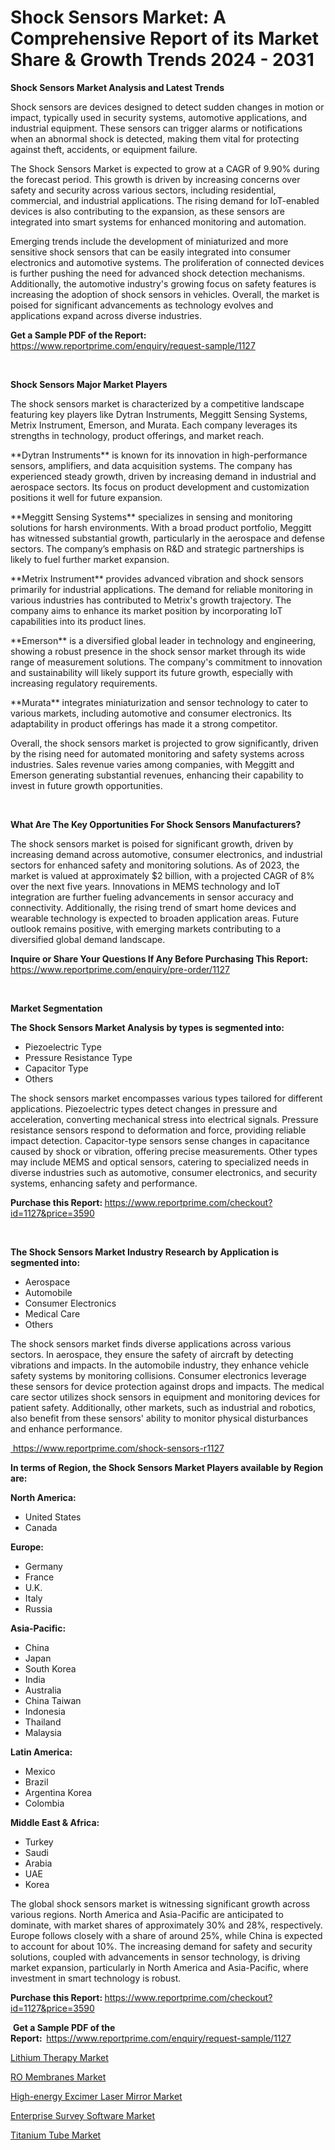 <p><h1>Shock Sensors Market: A Comprehensive Report of its Market Share & Growth Trends 2024 - 2031</h1></p><p><strong>Shock Sensors Market Analysis and Latest Trends</strong></p>
<p><p>Shock sensors are devices designed to detect sudden changes in motion or impact, typically used in security systems, automotive applications, and industrial equipment. These sensors can trigger alarms or notifications when an abnormal shock is detected, making them vital for protecting against theft, accidents, or equipment failure.</p><p>The Shock Sensors Market is expected to grow at a CAGR of 9.90% during the forecast period. This growth is driven by increasing concerns over safety and security across various sectors, including residential, commercial, and industrial applications. The rising demand for IoT-enabled devices is also contributing to the expansion, as these sensors are integrated into smart systems for enhanced monitoring and automation.</p><p>Emerging trends include the development of miniaturized and more sensitive shock sensors that can be easily integrated into consumer electronics and automotive systems. The proliferation of connected devices is further pushing the need for advanced shock detection mechanisms. Additionally, the automotive industry's growing focus on safety features is increasing the adoption of shock sensors in vehicles. Overall, the market is poised for significant advancements as technology evolves and applications expand across diverse industries.</p></p>
<p><strong>Get a Sample PDF of the Report:&nbsp;</strong> <a href="https://www.reportprime.com/enquiry/request-sample/1127">https://www.reportprime.com/enquiry/request-sample/1127</a></p>
<p>&nbsp;</p>
<p><strong>Shock Sensors Major Market Players</strong></p>
<p><p>The shock sensors market is characterized by a competitive landscape featuring key players like Dytran Instruments, Meggitt Sensing Systems, Metrix Instrument, Emerson, and Murata. Each company leverages its strengths in technology, product offerings, and market reach.</p><p>**Dytran Instruments** is known for its innovation in high-performance sensors, amplifiers, and data acquisition systems. The company has experienced steady growth, driven by increasing demand in industrial and aerospace sectors. Its focus on product development and customization positions it well for future expansion.</p><p>**Meggitt Sensing Systems** specializes in sensing and monitoring solutions for harsh environments. With a broad product portfolio, Meggitt has witnessed substantial growth, particularly in the aerospace and defense sectors. The company’s emphasis on R&D and strategic partnerships is likely to fuel further market expansion.</p><p>**Metrix Instrument** provides advanced vibration and shock sensors primarily for industrial applications. The demand for reliable monitoring in various industries has contributed to Metrix's growth trajectory. The company aims to enhance its market position by incorporating IoT capabilities into its product lines.</p><p>**Emerson** is a diversified global leader in technology and engineering, showing a robust presence in the shock sensor market through its wide range of measurement solutions. The company's commitment to innovation and sustainability will likely support its future growth, especially with increasing regulatory requirements.</p><p>**Murata** integrates miniaturization and sensor technology to cater to various markets, including automotive and consumer electronics. Its adaptability in product offerings has made it a strong competitor. </p><p>Overall, the shock sensors market is projected to grow significantly, driven by the rising need for automated monitoring and safety systems across industries. Sales revenue varies among companies, with Meggitt and Emerson generating substantial revenues, enhancing their capability to invest in future growth opportunities.</p></p>
<p>&nbsp;</p>
<p><strong>What Are The Key Opportunities For Shock Sensors Manufacturers?</strong></p>
<p><p>The shock sensors market is poised for significant growth, driven by increasing demand across automotive, consumer electronics, and industrial sectors for enhanced safety and monitoring solutions. As of 2023, the market is valued at approximately $2 billion, with a projected CAGR of 8% over the next five years. Innovations in MEMS technology and IoT integration are further fueling advancements in sensor accuracy and connectivity. Additionally, the rising trend of smart home devices and wearable technology is expected to broaden application areas. Future outlook remains positive, with emerging markets contributing to a diversified global demand landscape.</p></p>
<p><strong>Inquire or Share Your Questions If Any Before Purchasing This Report:</strong> <a href="https://www.reportprime.com/enquiry/pre-order/1127">https://www.reportprime.com/enquiry/pre-order/1127</a></p>
<p>&nbsp;</p>
<p><strong>Market Segmentation</strong></p>
<p><strong>The Shock Sensors Market Analysis by types is segmented into:</strong></p>
<p><ul><li>Piezoelectric Type</li><li>Pressure Resistance Type</li><li>Capacitor Type</li><li>Others</li></ul></p>
<p><p>The shock sensors market encompasses various types tailored for different applications. Piezoelectric types detect changes in pressure and acceleration, converting mechanical stress into electrical signals. Pressure resistance sensors respond to deformation and force, providing reliable impact detection. Capacitor-type sensors sense changes in capacitance caused by shock or vibration, offering precise measurements. Other types may include MEMS and optical sensors, catering to specialized needs in diverse industries such as automotive, consumer electronics, and security systems, enhancing safety and performance.</p></p>
<p><strong>Purchase this Report:&nbsp;</strong><a href="https://www.reportprime.com/checkout?id=1127&price=3590">https://www.reportprime.com/checkout?id=1127&price=3590</a></p>
<p>&nbsp;</p>
<p><strong>The Shock Sensors Market Industry Research by Application is segmented into:</strong></p>
<p><ul><li>Aerospace</li><li>Automobile</li><li>Consumer Electronics</li><li>Medical Care</li><li>Others</li></ul></p>
<p><p>The shock sensors market finds diverse applications across various sectors. In aerospace, they ensure the safety of aircraft by detecting vibrations and impacts. In the automobile industry, they enhance vehicle safety systems by monitoring collisions. Consumer electronics leverage these sensors for device protection against drops and impacts. The medical care sector utilizes shock sensors in equipment and monitoring devices for patient safety. Additionally, other markets, such as industrial and robotics, also benefit from these sensors' ability to monitor physical disturbances and enhance performance.</p></p>
<p><a href="https://www.reportprime.com/shock-sensors-r1127">&nbsp;https://www.reportprime.com/shock-sensors-r1127</a></p>
<p><strong>In terms of Region, the Shock Sensors Market Players available by Region are:</strong></p>
<p>
    <p> <strong> North America: </strong>
        <ul>
            <li>United States</li>
            <li>Canada</li>
        </ul>
        </p> 
    <p> <strong> Europe: </strong>
        <ul>
            <li>Germany</li>
            <li>France</li>
            <li>U.K.</li>
            <li>Italy</li>
            <li>Russia</li>
        </ul>
        </p> 
    <p> <strong> Asia-Pacific: </strong>
        <ul>
            <li>China</li>
            <li>Japan</li>
            <li>South Korea</li>
            <li>India</li>
            <li>Australia</li>
            <li>China Taiwan</li>
            <li>Indonesia</li>
            <li>Thailand</li>
            <li>Malaysia</li>
        </ul>
        </p> 
    <p> <strong> Latin America: </strong>
        <ul>
            <li>Mexico</li>
            <li>Brazil</li>
            <li>Argentina Korea</li>
            <li>Colombia</li>
        </ul>
        </p> 
    <p> <strong> Middle East & Africa: </strong>
        <ul>
            <li>Turkey</li>
            <li>Saudi</li>
            <li>Arabia</li>
            <li>UAE</li>
            <li>Korea</li>
        </ul>
    </p>
    </p>
<p><p>The global shock sensors market is witnessing significant growth across various regions. North America and Asia-Pacific are anticipated to dominate, with market shares of approximately 30% and 28%, respectively. Europe follows closely with a share of around 25%, while China is expected to account for about 10%. The increasing demand for safety and security solutions, coupled with advancements in sensor technology, is driving market expansion, particularly in North America and Asia-Pacific, where investment in smart technology is robust.</p></p>
<p><strong>Purchase this Report: </strong><a href="https://www.reportprime.com/checkout?id=1127&price=3590">https://www.reportprime.com/checkout?id=1127&price=3590</a></p>
<p>&nbsp;<strong>Get a Sample PDF of the Report:&nbsp;&nbsp;</strong><a href="https://www.reportprime.com/enquiry/request-sample/1127">https://www.reportprime.com/enquiry/request-sample/1127</a></p>
<p><strong></strong></p>
<p><p><a href="https://medium.com/@polesdua.1/market-forecasting-change-global-lithium-therapy-market-dynamics-and-future-trends-2024-2031-e13cbe84480e">Lithium Therapy Market</a></p><p><a href="https://www.linkedin.com/pulse/global-perspectives-ro-membranes-market-trends-challenges-forecast-jc74c?trackingId=gAkWDDBcQPui5D85p%2Fc6BQ%3D%3D">RO Membranes Market</a></p><p><a href="https://issuu.com/reportprime-2/docs/high-energy-excimer-laser-mirror-ma_738ffbe1bd3cec">High-energy Excimer Laser Mirror Market</a></p><p><a href="https://medium.com/@philipnewman983/what-innovations-and-market-trends-are-shaping-the-enterprise-survey-software-market-2d1f8ab3d787">Enterprise Survey Software Market</a></p><p><a href="https://www.linkedin.com/pulse/global-titanium-tube-market-trends-insights-growth-opportunities-39lgc?trackingId=CWYPVw5TRXSM1iTttC7ZkQ%3D%3D">Titanium Tube Market</a></p></p>